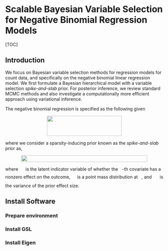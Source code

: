 # Scalable Bayesian Variable Selection for Negative Binomial Regression Models

[TOC]

## Introduction
We focus on Bayesian variable selection methods for regression models for count data, and specifically on the negative binomial  linear regression model. We first formulate a Bayesian hierarchical model with a variable selection *spike-and-slab* prior. For posterior inference, we review standard MCMC methods and also investigate a computationally more efficient approach using variational inference.

The negative binomial regression is specified as the following given 


<p align="center"><img src="https://rawgit.com/yinsenm/snbvbs/master/svgs/eb8f89e1e1375c7862f8a0a3cb679979.svg?invert_in_darkmode" align=middle width=238.41509009999996pt height=64.7419245pt/></p>

where we consider a sparsity-inducing prior known as the *spike-and-slab* prior as,
<p align="center"><img src="https://rawgit.com/yinsenm/snbvbs/master/svgs/77eb4acc988d1e41d7674cd88ec0442c.svg?invert_in_darkmode" align=middle width=401.53105079999995pt height=20.50407645pt/></p>
where <img src="https://rawgit.com/yinsenm/snbvbs/master/svgs/0be70542d78d255d114877bcf3e2b091.svg?invert_in_darkmode" align=middle width=15.77667134999999pt height=14.15524440000002pt/> is the latent indicator variable of whether the <img src="https://rawgit.com/yinsenm/snbvbs/master/svgs/63bb9849783d01d91403bc9a5fea12a2.svg?invert_in_darkmode" align=middle width=9.075367949999992pt height=22.831056599999986pt/>-th covariate has a nonzero effect on the outcome, <img src="https://rawgit.com/yinsenm/snbvbs/master/svgs/e4d57a6b757d7da2ca852e9d5d1ceee6.svg?invert_in_darkmode" align=middle width=13.858486949999989pt height=22.831056599999986pt/> is a point mass distribution at <img src="https://rawgit.com/yinsenm/snbvbs/master/svgs/29632a9bf827ce0200454dd32fc3be82.svg?invert_in_darkmode" align=middle width=8.219209349999991pt height=21.18721440000001pt/>, and <img src="https://rawgit.com/yinsenm/snbvbs/master/svgs/c5b9a9fd5941f24be0e2dbdae5d496d2.svg?invert_in_darkmode" align=middle width=17.43826424999999pt height=26.76175259999998pt/> is the variance of the prior effect size.


## Install Software
### Prepare environment


### Install GSL
### Install Eigen










